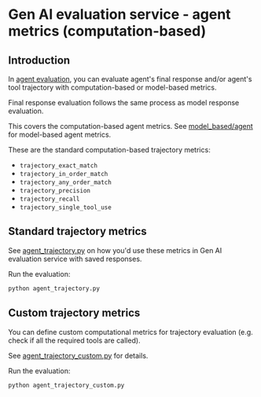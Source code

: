 # Gen AI evaluation service - agent metrics (computation-based)

## Introduction 

In [agent evaluation](https://cloud.google.com/vertex-ai/generative-ai/docs/models/evaluation-agents), you can evaluate
agent's final response and/or agent's tool trajectory with computation-based or model-based metrics. 

Final response evaluation follows the same process as model response evaluation.

This covers the computation-based agent metrics. See [model_based/agent](../../model_based/agent) 
for model-based agent metrics.

These are the standard computation-based trajectory metrics:

* `trajectory_exact_match`
* `trajectory_in_order_match`
* `trajectory_any_order_match`
* `trajectory_precision`
* `trajectory_recall`
* `trajectory_single_tool_use`

## Standard trajectory metrics

See [agent_trajectory.py](agent_trajectory.py) on how you'd use these metrics in Gen AI evaluation service 
with saved responses.

Run the evaluation:

```python
python agent_trajectory.py
```

## Custom trajectory metrics

You can define custom computational metrics for trajectory evaluation (e.g. check if all the required tools are called).

See [agent_trajectory_custom.py](agent_trajectory_custom.py) for details.

Run the evaluation:

```python
python agent_trajectory_custom.py
```


